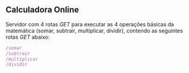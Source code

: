 
## Calculadora Online

 Servidor com 4 rotas _GET_ para executar as 4 operações básicas da matemática (somar, subtrair, multiplicar, dividir), contendo as seguintes rotas _GET_ abaixo:

```javascript
/somar
/subtrair
/multiplicar
/dividir
```

